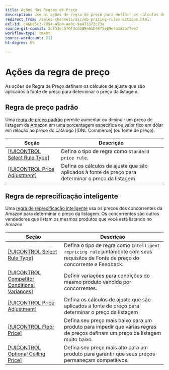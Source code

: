 ```yaml
---
title: Ações das Regras de Preço
description: Use as ações de regra de preço para definir os cálculos de ajuste que são aplicados à fonte de preço para determinar o preço da listagem do Amazon.
redirect_from: /sales-channels/asc/ob-pricing-rules-actions.html: 
exl-id: c46bd5c2-7994-45b4-ae0c-9e473372c73a
source-git-commit: 2c753ec5f6f4cd509e61b4875e09e9a1a2577ee7
workflow-type: tm+mt
source-wordcount: 211
ht-degree: 0%

---
```


# Ações da regra de preço

As ações de Regra de Preço definem os cálculos de ajuste que são aplicados à fonte de preço para determinar o preço da listagem.

## Regra de preço padrão

Uma [regra de preço padrão](./standard-price-rules.md) permite aumentar ou diminuir um preço de listagem da Amazon em uma porcentagem específica ou valor fixo em dólar em relação ao preço do catálogo [!DNL Commerce] (ou fonte de preço).

| Seção | Descrição |
|--- |--- |
| [[!UICONTROL Select Rule Type]](./standard-price-rules.md) | Defina o tipo de regra como `Standard price rule`. |
| [[!UICONTROL Price Adjustment]](./standard-price-rules.md) | Defina os cálculos de ajuste que são aplicados à fonte de preço para determinar o preço da listagem |

## Regra de reprecificação inteligente

Uma [regra de reprecificação inteligente](./intelligent-repricing-rules.md) usa os preços dos concorrentes da Amazon para determinar o preço da listagem. Os concorrentes são outros vendedores que listam os mesmos produtos que você está listando no Amazon.

| Seção | Descrição |
|--- |--- |
| [[!UICONTROL Select Rule Type]](./intelligent-repricing-rules.md) | Defina o tipo de regra como `Intelligent repricing rule` juntamente com seus requisitos de Fonte de preço do concorrente e Feedback. |
| [[!UICONTROL Competitor Conditional Variances]](./competitor-conditional-variances.md) | Definir variações para condições do mesmo produto vendido por concorrentes. |
| [[!UICONTROL Price Adjustment]](./price-adjustment.md) | Defina os cálculos de ajuste que são aplicados à fonte de preço para determinar o preço da listagem |
| [[!UICONTROL Floor Price]](./floor-price.md) | Defina seu preço mais baixo para um produto para impedir que várias regras de preços definam um preço de listagem muito baixo. |
| [[!UICONTROL Optional Ceiling Price]](./optional-ceiling-price.md) | Defina seu preço mais alto para um produto para garantir que seus preços permaneçam competitivos. |
